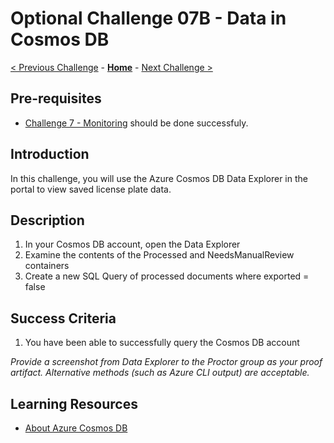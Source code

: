 # Optional Challenge 07B - Data in Cosmos DB

[< Previous Challenge](./Challenge-07A.md) - **[Home](../README.md)** - [Next Challenge >](./Challenge-08.md)

## Pre-requisites

- [Challenge 7 - Monitoring](./Challenge-07.md) should be done successfuly.

## Introduction

In this challenge, you will use the Azure Cosmos DB Data Explorer in the portal to view saved license plate data.

## Description

1. In your Cosmos DB account, open the Data Explorer
2. Examine the contents of the Processed and NeedsManualReview containers
3. Create a new SQL Query of processed documents where exported = false

## Success Criteria

1. You have been able to successfully query the Cosmos DB account

*Provide a screenshot from Data Explorer to the Proctor group as your proof artifact. Alternative methods (such as Azure CLI output) are acceptable.*

## Learning Resources

- [About Azure Cosmos DB](https://docs.microsoft.com/azure/cosmos-db/introduction)